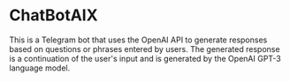 # ChatBotAIX
This is a Telegram bot that uses the OpenAI API to generate responses based on questions or phrases entered by users. The generated response is a continuation of the user's input and is generated by the OpenAI GPT-3 language model.
